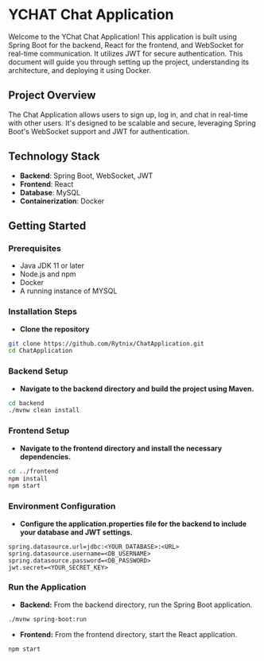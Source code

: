 # YCHAT Chat Application

Welcome to the  YChat Chat Application! This application is built using Spring Boot for the backend, React for the frontend, and WebSocket for real-time communication. It utilizes JWT for secure authentication. This document will guide you through setting up the project, understanding its architecture, and deploying it using Docker.

## Project Overview

The Chat Application allows users to sign up, log in, and chat in real-time with other users. It's designed to be scalable and secure, leveraging Spring Boot's WebSocket support and JWT for authentication.

## Technology Stack

- **Backend**: Spring Boot, WebSocket, JWT
- **Frontend**: React
- **Database**: MySQL
- **Containerization**: Docker

## Getting Started

### Prerequisites

- Java JDK 11 or later
- Node.js and npm
- Docker
- A running instance of MYSQL

### Installation Steps

* **Clone the repository**

```bash
git clone https://github.com/Rytnix/ChatApplication.git
cd ChatApplication
```

### Backend Setup
* **Navigate to the backend directory and build the project using Maven.**

```bash
cd backend
./mvnw clean install
```

### Frontend Setup
* **Navigate to the frontend directory and install the necessary dependencies.**

```bash
cd ../frontend
npm install
npm start
```

### Environment Configuration
* **Configure the application.properties file for the backend to include your database and JWT settings.**

```properties
spring.datasource.url=jdbc:<YOUR_DATABASE>:<URL>
spring.datasource.username=<DB_USERNAME>
spring.datasource.password=<DB_PASSWORD>
jwt.secret=<YOUR_SECRET_KEY>
```

### Run the Application
* **Backend:** From the backend directory, run the Spring Boot application.

```bash
./mvnw spring-boot:run
```

* **Frontend:** From the frontend directory, start the React application.

```bash
npm start
```